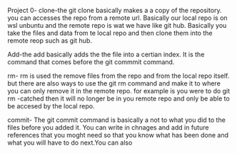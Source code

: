 Project 0-
clone-the git clone basically makes a a copy of the repository. you can accesses the repo from a remote url. Basically our local repo is on wsl unbuntu and the remote repo is wat we have like git hub. Basically you take the files and data from te local repo and then clone them into the remote reop such as git hub.

Add-the add basically adds the the file into a certian index. It is the command that comes before the git commmit command.

rm- rm is used the remove files from the repo and from the local repo itself. but there are also ways to use the git rm command and make it to where you can only remove it in the remote repo. for example is you were to do git rm -catched then it will no longer be in you remote repo and only be able to be accesed by the local repo.

commit- The git commit command is basically a not to what you did to the files before you added it. You can write in chnages and add in future references that you moght need so that you know what has been done and what you will have to do next.You can also 
